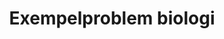 ---
layout: sampleproblem
title: Exempelproblem biologi
id: affisch-biologi
poster: ../imgs/uvs-poster-biologi.png
skrivut: ../pdfs/uvs-poster-biologi.pdf
medlemsforening: UVS Biologer
solution: Ankungarna kryper ihop och ligger stilla då silhuetten förs ifrån höger till vänster, men inte när den förs åt motsatt håll. Från vänster till höger ser rörelsen ut som en anka, men från höger mer som en rovfågel.
bonusproblem: En viss typ av myror spränger sig själva när de stöter på en fiende. Hur kan detta vara evolutionärt fördelaktigt?
bonusproblem_ledtrad: De flesta individer i en myrstack är nära släkt med varandra.
---